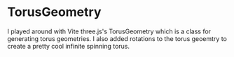 # TorusGeometry

I played around with Vite three.js's TorusGeometry which is a class for generating torus geometries. I also added rotations to the torus geoemtry to create a pretty cool infinite spinning torus. 

